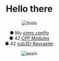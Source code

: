 <!DOCTYPE html>
<h1 align="center">Hello there</h1>
<p align="center">
<img src="https://i.ibb.co/qCPCpmn/tools.png" alt="tools" border="0">
</p>

<p align="center">
	<a>● My  </a>
	<a href="https://github.com/gde-alme/vimrc">vimrc config</a>
	<br>
	<a>● 42  <a/>
	<a href="https://github.com/gde-alme/CPP-modules">CPP Modules</a>
	<br>
	<a>● 42  <a/>
	<a href="https://github.com/gde-alme/cub3d-Raycaster">cub3D-Raycaster</a>
	<br>
</p>

<p align="center">
<img src="https://i.ibb.co/YR2p9jP/assin.png" alt="assin" border="0">
</p>
